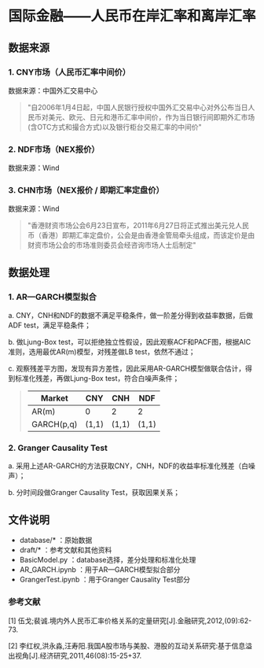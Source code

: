 # 国际金融——人民币在岸汇率和离岸汇率

## 数据来源
### 1. CNY市场（人民币汇率中间价）  
数据来源：中国外汇交易中心  
> "自2006年1月4日起，中国人民银行授权中国外汇交易中心对外公布当日人民币对美元、欧元、日元和港币汇率中间价，作为当日银行间即期外汇市场(含OTC方式和撮合方式)以及银行柜台交易汇率的中间价"
### 2. NDF市场（NEX报价）
数据来源：Wind
### 3. CHN市场（NEX报价 / 即期汇率定盘价）
数据来源：Wind
> "香港财资市场公会6月23日宣布，2011年6月27日将正式推出美元兑人民币（香港）即期汇率定盘价，公会是由香港金管局牵头组成，而该定价是由财资市场公会的市场准则委员会经咨询市场人士后制定"

## 数据处理
### 1. AR—GARCH模型拟合
a. CNY，CNH和NDF的数据不满足平稳条件，做一阶差分得到收益率数据，后做ADF test，满足平稳条件； 

b. 做Ljung-Box test，可以拒绝独立性假设，因此观察ACF和PACF图，根据AIC准则，选用最优AR(m)模型，对残差做LB test，依然不通过；  

c. 观察残差平方图，发现有异方差性，因此采用AR-GARCH模型做联合估计，得到标准化残差，再做Ljung-Box test，符合白噪声条件；

>| Market      | CNY         | CNH         | NDF         |
>| ----------- | ----------- | ----------- | ----------- |
>| AR(m)       | 0           | 2           | 2           |
>| GARCH(p,q)  | (1,1)       | (1,1)       | (1,1)       |

### 2. Granger Causality Test
a. 采用上述AR-GARCH的方法获取CNY，CNH，NDF的收益率标准化残差（白噪声）；  

b. 分时间段做Granger Causality Test，获取因果关系；

## 文件说明
+ database/* ：原始数据
+ draft/* ：参考文献和其他资料
+ BasicModel.py ：database选择，差分处理和标准化处理
+ AR_GARCH.ipynb ：用于AR—GARCH模型拟合部分
+ GrangerTest.ipynb ：用于Granger Causality Test部分
### 参考文献
[1] 伍戈;裴诚.境内外人民币汇率价格关系的定量研究[J].金融研究,2012,(09):62-73.  

[2] 李红权,洪永淼,汪寿阳.我国A股市场与美股、港股的互动关系研究:基于信息溢出视角[J].经济研究,2011,46(08):15-25+37.
